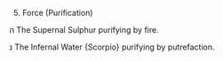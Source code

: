5. Force (Purification)

ה
The Supernal Sulphur purifying by fire.

נ
The Infernal Water {Scorpio} purifying by putrefaction.
